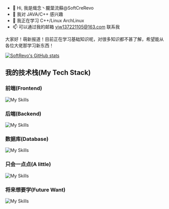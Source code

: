 - 👋 Hi, 我是熾念丶朧葉流蘇@SoftCreRevo
- 👀 我对 JAVA/C++ 感兴趣
- 🌱 我正在学习 C++/Linux ArchLinux
- 📫 可以通过我的邮箱 yjw137221105@163.com 联系我
  
大家好！萌新报道！目前正在学习基础知识呢，对很多知识都不甚了解，希望能从各位大佬那学习新东西！

[![SoftRevo's GitHub stats](https://github-readme-stats.vercel.app/api?username=SoftRevo)](https://github.com/SoftRevo)
<!-- [![Top Langs](https://github-readme-stats.vercel.app/api/top-langs/?username=AuroraTea&langs_count=6&layout=compact)](https://github.com/anuraghazra/github-readme-stats) -->


## 我的技术栈(My Tech Stack)
### 前端(Frontend)
![My Skills](https://skillicons.dev/icons?i=html,css,sass,js,vue)
<!-- ![HTML5](https://img.shields.io/badge/HTML5-e44d27?style=flat-square&logo=html5&logoColor=fff)
![CSS3](https://img.shields.io/badge/CSS3-%231572B6?style=flat-square&logo=css3)
![JavaScript](https://img.shields.io/badge/JavaScript-f7df1e?style=flat-square&logo=javascript&logoColor=000)-->


### 后端(Backend)
![My Skills](https://skillicons.dev/icons?i=nodejs,java,py,fastapi)
<!-- ![Nodejs](https://img.shields.io/badge/-Nodejs-black?style=flat-square&logo=Node.js) -->


### 数据库(Database)
![My Skills](https://skillicons.dev/icons?i=mysql,redis,mongodb,sqlite)

<!-- ![PostgreSQL](https://img.shields.io/badge/-PostgreSQL-336791?style=flat-square&logo=postgresql&logoColor=fff) -->

<!-- ### Tool
![My Skills](https://skillicons.dev/icons?i=vite,vscode,nginx,idea,docker,ipfs,git,ps,pr) -->

### 只会一点点(A little)
![My Skills](https://skillicons.dev/icons?i=ts,postgresql,firebase,figma,arch,debian,linux,go,docker)

### 将来想要学(Future Want)
![My Skills](https://skillicons.dev/icons?i=solidjs,rust,blender,ts,unity,unreal,kubernetes,react,rabbitmq)
